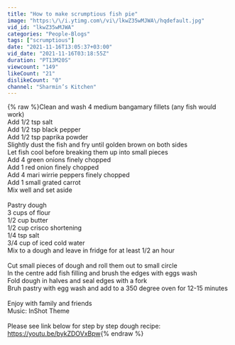 ```yaml
---
title: "How to make scrumptious fish pie"
image: "https:\/\/i.ytimg.com\/vi\/lkwZ35wMJWA\/hqdefault.jpg"
vid_id: "lkwZ35wMJWA"
categories: "People-Blogs"
tags: ["scrumptious"]
date: "2021-11-16T13:05:37+03:00"
vid_date: "2021-11-16T03:18:55Z"
duration: "PT13M20S"
viewcount: "149"
likeCount: "21"
dislikeCount: "0"
channel: "Sharmin’s Kitchen"
---
```

{% raw %}Clean and wash 4  medium bangamary  fillets (any fish would work)<br />Add 1/2 tsp salt <br />Add 1/2 tsp black pepper <br />Add 1/2 tsp paprika powder <br />Slightly dust the fish and fry until golden brown on both sides <br />Let fish cool before breaking them up into small pieces <br />Add 4 green onions finely chopped <br />Add 1 red onion finely chopped <br />Add 4 mari wirrie peppers finely chopped <br />Add 1 small grated carrot <br />Mix well and set aside <br /><br />Pastry dough <br />3 cups of flour<br />1/2 cup butter <br />1/2 cup crisco shortening <br />1/4 tsp salt <br />3/4 cup of iced cold water <br />Mix to a dough and leave in fridge for at least 1/2 an hour<br /><br />Cut small pieces of dough and roll them out to small circle <br />In the centre add fish filling and brush the edges with eggs wash<br />Fold dough in halves and seal edges with a fork <br />Bruh pastry with egg wash and add to a 350 degree oven for 12-15 minutes <br /><br />Enjoy with family and friends <br />Music: InShot Theme <br /><br />Please see link below for step by step dough recipe:<br /><a rel="nofollow" target="blank" href="https://youtu.be/bykZDOVxBpw">https://youtu.be/bykZDOVxBpw</a>{% endraw %}
